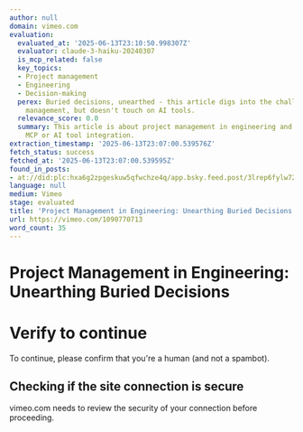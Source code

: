 ```yaml
---
author: null
domain: vimeo.com
evaluation:
  evaluated_at: '2025-06-13T23:10:50.998307Z'
  evaluator: claude-3-haiku-20240307
  is_mcp_related: false
  key_topics:
  - Project management
  - Engineering
  - Decision-making
  perex: Buried decisions, unearthed - this article digs into the challenges of project
    management, but doesn't touch on AI tools.
  relevance_score: 0.0
  summary: This article is about project management in engineering and does not discuss
    MCP or AI tool integration.
extraction_timestamp: '2025-06-13T23:07:00.539576Z'
fetch_status: success
fetched_at: '2025-06-13T23:07:00.539595Z'
found_in_posts:
- at://did:plc:hxa6g2zpgeskuw5qfwchze4q/app.bsky.feed.post/3lrep6fylw72q
language: null
medium: Vimeo
stage: evaluated
title: 'Project Management in Engineering: Unearthing Buried Decisions'
url: https://vimeo.com/1090770713
word_count: 35
---
```


# Project Management in Engineering: Unearthing Buried Decisions

# Verify to continue

To continue, please confirm that you're a human \(and not a spambot\).

##  Checking if the site connection is secure

vimeo.com needs to review the security of your connection before proceeding.